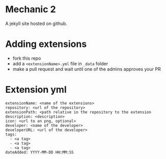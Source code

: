 # Mechanic 2

A jekyll site hosted on github.

# Adding extensions

* fork this repo
* add a `<extensionName>.yml` file in `_data` folder
* make a pull request and wait until one of the admins approves your PR

# Extension yml

```
extensionName: <name of the extensions> 
repository: <url of the repository>
extensionPath: <path relative in the repository to the extension
description: <description>
icon: <url to an png, optional>
developer: <name of the developer>
developerURL: <url of the developer>
tags:
  - <a tag>
  - <a tag>
  - <a tag>
dateAdded: YYYY-MM-DD HH:MM:SS
```
